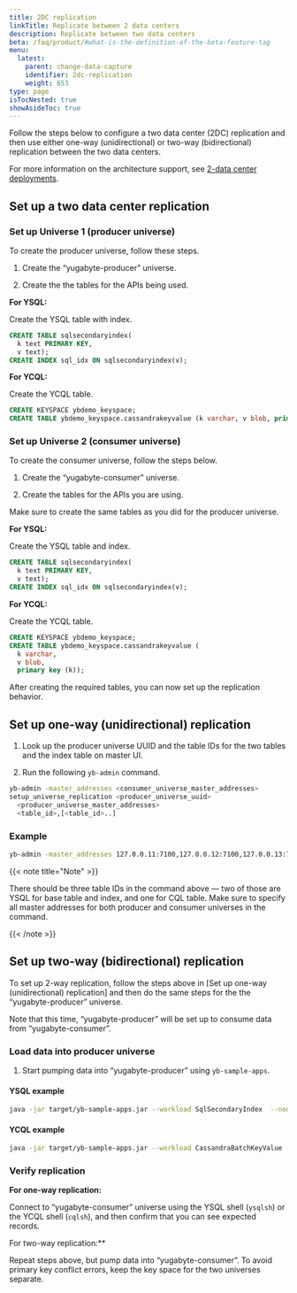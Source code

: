 ```yaml
---
title: 2DC replication
linkTitle: Replicate between 2 data centers
description: Replicate between two data centers
beta: /faq/product/#what-is-the-definition-of-the-beta-feature-tag
menu:
  latest:
    parent: change-data-capture
    identifier: 2dc-replication
    weight: 653
type: page
isTocNested: true
showAsideToc: true
---
```


Follow the steps below to configure a two data center (2DC) replication and then use either one-way (unidirectional) or two-way (bidirectional) replication between the two data centers.

For more information on the architecture support, see [2-data center deployments](../architecture/two-data-centers).

## Set up a two data center replication

### Set up Universe 1 (producer universe)

To create the producer universe, follow these steps.

1. Create the “yugabyte-producer” universe.

2. Create the the tables for the APIs being used.

**For YSQL:**

Create the YSQL table with index.

   ```sql
   CREATE TABLE sqlsecondaryindex(
     k text PRIMARY KEY,
     v text);
   CREATE INDEX sql_idx ON sqlsecondaryindex(v);
   ```

**For YCQL:**

Create the YCQL table.

```sql
CREATE KEYSPACE ybdemo_keyspace;
CREATE TABLE ybdemo_keyspace.cassandrakeyvalue (k varchar, v blob, primary key (k));
```

### Set up Universe 2 (consumer universe)

To create the consumer universe, follow the steps below.

1. Create the “yugabyte-consumer” universe.

2. Create the tables for the APIs you are using.

Make sure to create the same tables as you did for the producer universe.

**For YSQL:**

Create the YSQL table and index.

```sql
CREATE TABLE sqlsecondaryindex(
  k text PRIMARY KEY,
  v text);
CREATE INDEX sql_idx ON sqlsecondaryindex(v);
```

**For YCQL:**

Create the YCQL table.

```sql
CREATE KEYSPACE ybdemo_keyspace;
CREATE TABLE ybdemo_keyspace.cassandrakeyvalue (
  k varchar, 
  v blob, 
  primary key (k));
```

After creating the required tables, you can now set up the replication behavior.

## Set up one-way (unidirectional) replication

1. Look up the producer universe UUID and the table IDs for the two tables and the index table on master UI.

2. Run the following `yb-admin` command.

```bash
yb-admin -master_addresses <consumer_universe_master_addresses>
setup_universe_replication <producer_universe_uuid>
  <producer_universe_master_addresses>
  <table_id>,[<table_id>..]
```

### Example

```bash
yb-admin -master_addresses 127.0.0.11:7100,127.0.0.12:7100,127.0.0.13:7100 setup_universe_replication e260b8b6-e89f-4505-bb8e-b31f74aa29f3 127.0.0.1:7100,127.0.0.2:7100,127.0.0.3:7100 000030a5000030008000000000004000,000030a5000030008000000000004005,dfef757c415c4b2cacc9315b8acb539a
```

{{< note title="Note" >}}

There should be three table IDs in the command above — two of those are YSQL for base table and index, and one for CQL table. Make sure to specify all master addresses for both producer and consumer universes in the command.

{{< /note >}}

## Set up two-way (bidirectional) replication

To set up 2-way replication, follow the steps above in [Set up one-way (unidirectional) replication] and then do the same steps for the the “yugabyte-producer” universe.

Note that this time, “yugabyte-producer” will be set up to consume data from “yugabyte-consumer”.

### Load data into producer universe

1. Start pumping data into “yugabyte-producer” using `yb-sample-apps`.

#### YSQL example

```bash
java -jar target/yb-sample-apps.jar --workload SqlSecondaryIndex  --nodes 127.0.0.1:5433
```

#### YCQL example

```bash
java -jar target/yb-sample-apps.jar --workload CassandraBatchKeyValue --nodes 127.0.0.1:9042
```

### Verify replication

**For one-way replication:**

Connect to “yugabyte-consumer” universe using the YSQL shell (`ysqlsh`) or the YCQL shell (`cqlsh`), and then confirm that you can see expected records.

For two-way replication:**

Repeat steps above, but pump data into “yugabyte-consumer”. To avoid primary key conflict errors, keep the key space for the two universes separate.

